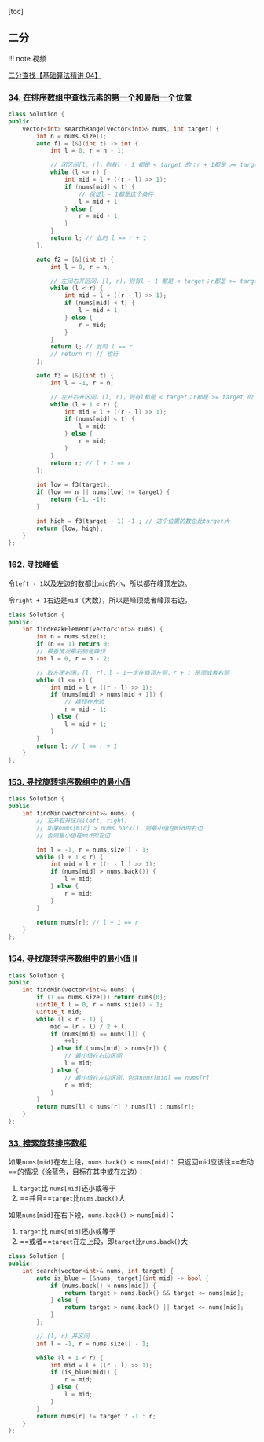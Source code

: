 [toc]

## 二分

!!! note 视频

[二分查找【基础算法精讲 04】](https://www.bilibili.com/video/BV1AP41137w7)

### [34. 在排序数组中查找元素的第一个和最后一个位置](https://leetcode.cn/problems/find-first-and-last-position-of-element-in-sorted-array/)

```cpp
class Solution {
public:
    vector<int> searchRange(vector<int>& nums, int target) {
        int n = nums.size();
        auto f1 = [&](int t) -> int {
            int l = 0, r = n - 1;

            // 闭区间[l, r]，则有l - 1 都是 < target 的；r + 1都是 >= target 的
            while (l <= r) {
                int mid = l + ((r - l) >> 1);
                if (nums[mid] < t) {
                    // 保证l - 1都是这个条件
                    l = mid + 1;
                } else {
                    r = mid - 1;
                }
            }
            return l; // 此时 l == r + 1
        };

        auto f2 = [&](int t) {
            int l = 0, r = n;

            // 左闭右开区间，[l, r)，则有l - 1 都是 < target；r都是 >= target 的
            while (l < r) {
                int mid = l + ((r - l) >> 1);
                if (nums[mid] < t) {
                    l = mid + 1;
                } else {
                    r = mid;
                }
            }
            return l; // 此时 l == r
            // return r; // 也行
        };

        auto f3 = [&](int t) {
            int l = -1, r = n;

            // 左开右开区间，(l, r)，则有l都是 < target；r都是 >= target 的
            while (l + 1 < r) {
                int mid = l + ((r - l) >> 1);
                if (nums[mid] < t) {
                    l = mid;
                } else {
                    r = mid;
                }
            }
            return r; // l + 1 == r
        };
        
        int low = f3(target);
        if (low == n || nums[low] != target) {
            return {-1, -1};
        }

        int high = f3(target + 1) -1 ; // 这个位置的数总比target大
        return {low, high};
    }
};
```

### [162. 寻找峰值](https://leetcode.cn/problems/find-peak-element/)

令`left - 1`以及左边的数都比`mid`的小，所以都在峰顶左边。

令`right + 1`右边是`mid`（大数），所以是峰顶或者峰顶右边。

```cpp
class Solution {
public:
    int findPeakElement(vector<int>& nums) {
        int n = nums.size();
        if (n == 1) return 0;
        // 最差情况最右侧是峰顶
        int l = 0, r = n - 2;

        // 取左闭右闭，[l, r]，l - 1一定在峰顶左侧，r + 1 是顶或者右侧
        while (l <= r) {
            int mid = l + ((r - l) >> 1);
            if (nums[mid] > nums[mid + 1]) {
                // 峰顶在左边
                r = mid - 1;
            } else {
                l = mid + 1;
            }
        }
        return l; // l == r + 1
    }
};
```

### [153. 寻找旋转排序数组中的最小值](https://leetcode.cn/problems/find-minimum-in-rotated-sorted-array/)

```cpp
class Solution {
public:
    int findMin(vector<int>& nums) {
        // 左开右开区间(left, right)
        // 如果nums[mid] > nums.back()，则最小值在mid的右边
        // 否则最小值在mid的左边

        int l = -1, r = nums.size() - 1;
        while (l + 1 < r) {
            int mid = l + ((r - l ) >> 1);
            if (nums[mid] > nums.back()) {
                l = mid;
            } else {
                r = mid;
            }
        }

        return nums[r]; // l + 1 == r
    }
};
```
### [154. 寻找旋转排序数组中的最小值 II](https://leetcode.cn/problems/find-minimum-in-rotated-sorted-array-ii/)

```cpp
class Solution {
public:
    int findMin(vector<int>& nums) {
        if (1 == nums.size()) return nums[0];
        uint16_t l = 0, r = nums.size() - 1;
        uint16_t mid;
        while (l < r - 1) {
            mid = (r - l) / 2 + l;
            if (nums[mid] == nums[l]) {
                ++l;
            } else if (nums[mid] > nums[r]) {
                // 最小值在右边区间
                l = mid;
            } else {
                // 最小值在左边区间，包含nums[mid] == nums[r]
                r = mid;
            }
        }
        return nums[l] < nums[r] ? nums[l] : nums[r];
    }
};
```

### [33. 搜索旋转排序数组](https://leetcode.cn/problems/search-in-rotated-sorted-array/)

如果`nums[mid]`在左上段，`nums.back() < nums[mid]`：
只返回mid应该往==左动==的情况（涂蓝色，目标在其中或在左边）：
1. `target`比 `nums[mid]`还小或等于
2. ==并且==`target`比`nums.back()`大

如果`nums[mid]`在右下段，`nums.back() > nums[mid]`：
1. `target`比 `nums[mid]`还小或等于
2. ==或者==`target`在左上段，即`target`比`nums.back()`大

```cpp
class Solution {
public:
    int search(vector<int>& nums, int target) {
        auto is_blue = [&nums, target](int mid) -> bool {
            if (nums.back() < nums[mid]) {
                return target > nums.back() && target <= nums[mid];
            } else {
                return target > nums.back() || target <= nums[mid];
            }
        };

        // (l, r) 开区间
        int l = -1, r = nums.size() - 1;

        while (l + 1 < r) {
            int mid = l + ((r - l) >> 1);
            if (is_blue(mid)) {
                r = mid;
            } else {
                l = mid;
            }
        }
        return nums[r] != target ? -1 : r;
    }
};
```